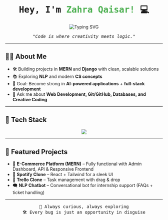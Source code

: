 <!-- Header -->
<h1 align="center" style="font-family:'JetBrains Mono', monospace;">
  Hey, I'm <span style="color:#4CAF50">Zahra Qaisar!</span> 💻  
</h1>

<p align="center">
  <img src="https://readme-typing-svg.herokuapp.com?font=JetBrains+Mono&weight=600&size=22&duration=3000&pause=800&color=36BCF7&center=true&vCenter=true&width=550&lines=Full+Stack+Web+Developer;MERN+%2B+Django+Explorer;ML+and+Creative+Coding+Enthusiast" alt="Typing SVG" />
</p>

<p align="center" style="font-family:'Fira Code', monospace;">
  <em>"Code is where creativity meets logic."</em>
</p>

---

## 👩‍💻 About Me  
- 🛠️ Building projects in **MERN** and **Django** with clean, scalable solutions  
- 📚 Exploring **NLP** and modern **CS concepts**  
- 🎯 Goal: Become strong in **AI-powered applications** + **full-stack development**  
- 💬 Ask me about **Web Development, Git/GitHub, Databases, and Creative Coding**  

---

## 🧩 Tech Stack  
<p align="center">
  <img src="https://skillicons.dev/icons?i=js,python,postgres,mongodb,express,react,nodejs,django,git,github,tailwind" />
</p>  

---

## 🚀 Featured Projects  
- 🛒 **E-Commerce Platform (MERN)** – Fully functional with Admin Dashboard, API & Responsive Frontend  
- 🎼 **Spotify Clone** – React + Tailwind for a sleek UI  
- 📌 **Trello Clone** – Task management with drag & drop  
- 🗨️ **NLP Chatbot** – Conversational bot for internship support (FAQs + ticket handling)  

---

<p align="center" style="font-family:'Source Code Pro', monospace;">
  🔭 Always curious, always exploring <br>
  🛠️ Every bug is just an opportunity in disguise
</p>

